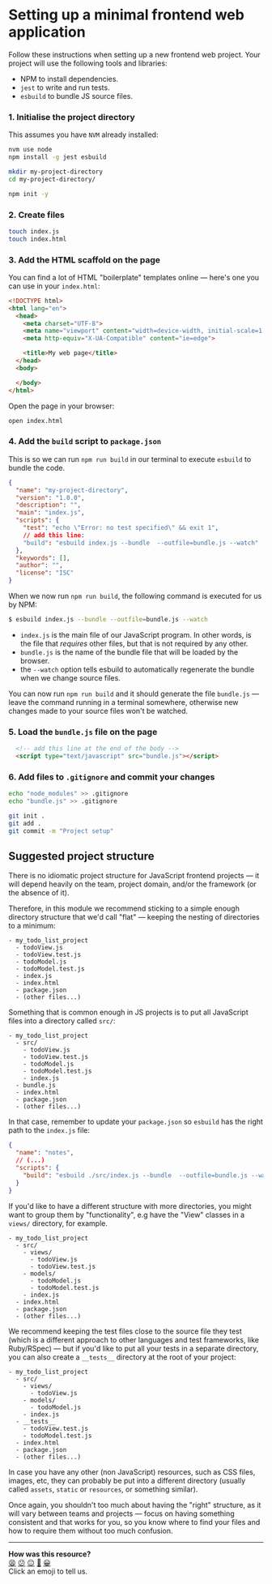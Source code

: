 # Setting up a minimal frontend web application

Follow these instructions when setting up a new frontend web project. Your project will use the following tools and libraries:
 * NPM to install dependencies.
 * `jest` to write and run tests.
 * `esbuild` to bundle JS source files.

### 1. Initialise the project directory

This assumes you have `NVM` already installed:

```bash
nvm use node
npm install -g jest esbuild

mkdir my-project-directory
cd my-project-directory/

npm init -y
```

### 2. Create files

```bash
touch index.js
touch index.html
```

### 3. Add the HTML scaffold on the page

You can find a lot of HTML "boilerplate" templates online — here's one you can use in your `index.html`:

```html
<!DOCTYPE html>
<html lang="en">
  <head>
    <meta charset="UTF-8">
    <meta name="viewport" content="width=device-width, initial-scale=1.0">
    <meta http-equiv="X-UA-Compatible" content="ie=edge">

    <title>My web page</title>
  </head>
  <body>

  </body>
</html>
```

Open the page in your browser:
```bash
open index.html
```

### 4. Add the `build` script to `package.json`

This is so we can run `npm run build` in our terminal to execute `esbuild` to bundle the code.

```json
{
  "name": "my-project-directory",
  "version": "1.0.0",
  "description": "",
  "main": "index.js",
  "scripts": {
    "test": "echo \"Error: no test specified\" && exit 1",
    // add this line:
    "build": "esbuild index.js --bundle  --outfile=bundle.js --watch"
  },
  "keywords": [],
  "author": "",
  "license": "ISC"
}
```

When we now run `npm run build`, the following command is executed for us by NPM:

```bash
$ esbuild index.js --bundle --outfile=bundle.js --watch
```

 * `index.js` is the main file of our JavaScript program. In other words, is the
   file that *requires* other files, but that is not required by any other.
 * `bundle.js` is the name of the bundle file that will be loaded by the
   browser.
 * the `--watch` option tells esbuild to automatically regenerate the bundle
   when we change source files.

You can now run `npm run build` and it should generate the file `bundle.js` — leave the command running in a terminal somewhere, otherwise new changes made to your source files won't be watched.

### 5. Load the `bundle.js` file on the page

```html
  <!-- add this line at the end of the body -->
  <script type="text/javascript" src="bundle.js"></script>
```

### 6. Add files to `.gitignore` and commit your changes

```bash
echo "node_modules" >> .gitignore
echo "bundle.js" >> .gitignore

git init .
git add .
git commit -m "Project setup"
```

## Suggested project structure

There is no idiomatic project structure for JavaScript frontend projects — it will depend heavily on the team, project domain, and/or the framework (or the absence of it). 

Therefore, in this module we recommend sticking to a simple enough directory structure that we'd call "flat" — keeping the nesting of directories to a minimum:

```
- my_todo_list_project
  - todoView.js
  - todoView.test.js
  - todoModel.js
  - todoModel.test.js
  - index.js
  - index.html
  - package.json
  - (other files...)
```

Something that is common enough in JS projects is to put all JavaScript files into a directory called `src/`:

```
- my_todo_list_project
  - src/
    - todoView.js
    - todoView.test.js
    - todoModel.js
    - todoModel.test.js
    - index.js
  - bundle.js
  - index.html
  - package.json
  - (other files...)
```

In that case, remember to update your `package.json` so `esbuild` has the right path to the `index.js` file:

```json
{
  "name": "notes",
  // (...)
  "scripts": {
    "build": "esbuild ./src/index.js --bundle  --outfile=bundle.js --watch"
  }
}
```

If you'd like to have a different structure with more directories, you might want to group them by "functionality", e.g have the "View" classes in a `views/` directory, for example.

```
- my_todo_list_project
  - src/
    - views/
      - todoView.js
      - todoView.test.js
    - models/
      - todoModel.js
      - todoModel.test.js
    - index.js
  - index.html
  - package.json
  - (other files...)
```

We recommend keeping the test files close to the source file they test (which is a different approach to other languages and test frameworks, like Ruby/RSpec) — but if you'd like to put all your tests in a separate directory, you can also create a `__tests__` directory at the root of your project:

```
- my_todo_list_project
  - src/
    - views/
      - todoView.js
    - models/
      - todoModel.js
    - index.js
  - __tests__
    - todoView.test.js
    - todoModel.test.js
  - index.html
  - package.json
  - (other files...)
```

In case you have any other (non JavaScript) resources, such as CSS files, images, etc, they can probably be put into a different directory (usually called `assets`, `static` or `resources`, or something similar).

Once again, you shouldn't too much about having the "right" structure, as it will vary between teams and projects — focus on having something consistent and that works for you, so you know where to find your files and how to require them without too much confusion.

<!-- BEGIN GENERATED SECTION DO NOT EDIT -->

---

**How was this resource?**  
[😫](https://airtable.com/shrUJ3t7KLMqVRFKR?prefill_Repository=makersacademy%2Fjavascript-web-applications&prefill_File=pills%2Fsetup_minimal_frontend_webapp.md&prefill_Sentiment=😫) [😕](https://airtable.com/shrUJ3t7KLMqVRFKR?prefill_Repository=makersacademy%2Fjavascript-web-applications&prefill_File=pills%2Fsetup_minimal_frontend_webapp.md&prefill_Sentiment=😕) [😐](https://airtable.com/shrUJ3t7KLMqVRFKR?prefill_Repository=makersacademy%2Fjavascript-web-applications&prefill_File=pills%2Fsetup_minimal_frontend_webapp.md&prefill_Sentiment=😐) [🙂](https://airtable.com/shrUJ3t7KLMqVRFKR?prefill_Repository=makersacademy%2Fjavascript-web-applications&prefill_File=pills%2Fsetup_minimal_frontend_webapp.md&prefill_Sentiment=🙂) [😀](https://airtable.com/shrUJ3t7KLMqVRFKR?prefill_Repository=makersacademy%2Fjavascript-web-applications&prefill_File=pills%2Fsetup_minimal_frontend_webapp.md&prefill_Sentiment=😀)  
Click an emoji to tell us.

<!-- END GENERATED SECTION DO NOT EDIT -->
